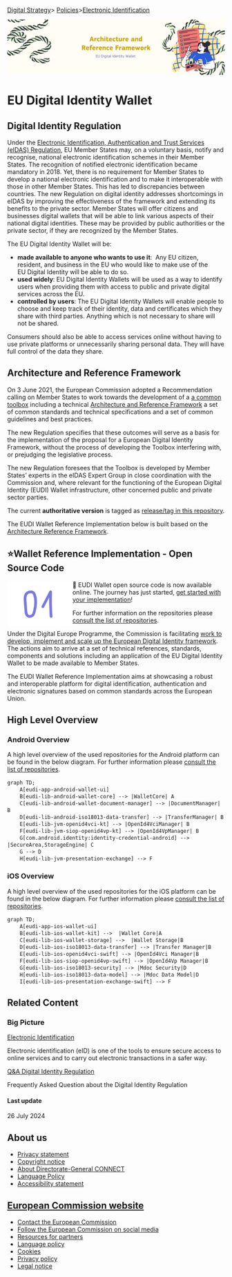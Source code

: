 
[Digital Strategy](https://digital-strategy.ec.europa.eu//en)> [Policies](https://digital-strategy.ec.europa.eu/en/policies)>[Electronic Identification](https://digital-strategy.ec.europa.eu//en/policies/electronic-identification)

![Digital Identity for all Europeans - A personal digital wallet for EU citizens and residents](https://raw.githubusercontent.com/eu-digital-identity-wallet/eudi-doc-architecture-and-reference-framework/main/docs/media/top-banner.png)

# EU Digital Identity Wallet 
## Digital Identity Regulation

Under the [Electronic Identification, Authentication and Trust Services (eIDAS) Regulation](https://digital-strategy.ec.europa.eu/en/policies/eidas-regulation), EU Member States may, on a voluntary basis, notify and recognise, national electronic identification schemes in their Member States. The recognition of notified electronic identification became mandatory in 2018.
Yet, there is no requirement for Member States to develop a national electronic identification and to make it interoperable with those in other Member States. This has led to discrepancies between countries.
The new Regulation on digital identity addresses shortcomings in eIDAS by improving the effectiveness of the framework and extending its benefits to the private sector.
Member States will offer citizens and businesses digital wallets that will be able to link various aspects of their national digital identities. These may be provided by public authorities or the private sector, if they are recognized by the Member States.

The EU Digital Identity Wallet will be:

* **made available to anyone who wants to use it**:  Any EU citizen, resident, and business in the EU who would like to make use of the EU Digital Identity will be able to do so.
* **used widely**: EU Digital Identity Wallets will be used as a way to identify users when providing them with access to public and private digital services across the EU.
* **controlled by users**: The EU Digital Identity Wallets will enable people to choose and keep track of their identity, data and certificates which they share with third parties. Anything which is not necessary to share will not be shared.

Consumers should also be able to access services online without having to use private platforms or unnecessarily sharing personal data. They will have full control of the data they share.

## Architecture and Reference Framework

On 3 June 2021, the European Commission adopted a Recommendation calling on Member States to work towards the development of a [a common toolbox](https://digital-strategy.ec.europa.eu/en/policies/eudi-wallet-toolbox) including a technical [Architecture and Reference Framework](https://github.com/eu-digital-identity-wallet/eudi-doc-architecture-and-reference-framework/blob/main/docs/arf.md) a set of common standards and technical specifications and a set of common guidelines and best practices.

The new Regulation specifies that these outcomes will serve as a basis for the implementation of the proposal for a European Digital Identity Framework, without the process of developing the Toolbox interfering with, or prejudging the legislative process.

The new Regulation foresees that the Toolbox is developed by Member States’ experts in the eIDAS Expert Group  in close coordination with the Commission and, where relevant for the functioning of the European
Digital Identity (EUDI) Wallet infrastructure, other concerned public and private sector parties.

The current **authoritative version** is tagged as [release/tag in this repository](https://github.com/eu-digital-identity-wallet/architecture-and-reference-framework/releases).

The EUDI Wallet Reference Implementation below is built based on the [Architecture Reference Framework](https://github.com/eu-digital-identity-wallet/eudi-doc-architecture-and-reference-framework/blob/main/docs/arf.md).

## ⭐Wallet Reference Implementation - Open Source Code

<img align="left" width="30%" src="https://raw.githubusercontent.com/eu-digital-identity-wallet/eudi-doc-architecture-and-reference-framework/main/docs/media/number1.png"/>

🚀 EUDI Wallet open source code is now available online. The journey has just started, [get started with your implementation](https://github.com/eu-digital-identity-wallet/.github/blob/main/profile/reference-implementation.md)! 

For further information on the repositories please [consult the list of repositories](https://github.com/orgs/eu-digital-identity-wallet/repositories).

Under the Digital Europe Programme, the Commission is facilitating [work to develop, implement and scale up the European Digital Identity framework](https://digital-strategy.ec.europa.eu/en/policies/eudi-wallet-implementation). The actions aim to arrive at a set of technical references, standards, components and solutions including an application of the EU Digital Identity Wallet to be made available to Member States.

The EUDI Wallet Reference Implementation aims at showcasing a robust and interoperable platform for digital identification, authentication and electronic signatures based on common standards across the European Union.

## High Level Overview

### Android Overview

A high level overview of the used repositories for the Android platform can be found in the below diagram. For further information please [consult the list of repositories](https://github.com/orgs/eu-digital-identity-wallet/repositories).

```mermaid
graph TD;
    A[eudi-app-android-wallet-ui]
    B[eudi-lib-android-wallet-core] --> |WalletCore| A
    C[eudi-lib-android-wallet-document-manager] --> |DocumentManager| B
    D[eudi-lib-android-iso18013-data-transfer] --> |TransferManager| B
    E[eudi-lib-jvm-openid4vci-kt] --> |OpenId4VciManager| B
    F[eudi-lib-jvm-siop-openid4vp-kt] --> |OpenId4VpManager| B
    G[com.android.identity:identity-credential-android] --> |SecureArea,StorageEngine| C
    G --> D
    H[eudi-lib-jvm-presentation-exchange] --> F
```

### iOS Overview

A high level overview of the used repositories for the iOS platform can be found in the below diagram. For further information please [consult the list of repositories](https://github.com/orgs/eu-digital-identity-wallet/repositories).

```mermaid
graph TD;
    A[eudi-app-ios-wallet-ui]
    B[eudi-lib-ios-wallet-kit] -->  |Wallet Core|A 
    C[eudi-lib-ios-wallet-storage] -->  |Wallet Storage|B 
    D[eudi-lib-ios-iso18013-data-transfer] --> |Transfer Manager|B 
    E[eudi-lib-ios-openid4vci-swift] --> |OpenId4Vci Manager|B 
    F[eudi-lib-ios-siop-openid4vp-swift] --> |OpenId4Vp Manager|B 
    G[eudi-lib-ios-iso18013-security] --> |Mdoc Security|D 
    H[eudi-lib-ios-iso18013-data-model] --> |Mdoc Data Model|D 
    I[eudi-lib-ios-presentation-exchange-swift] --> F 
```

## Related Content

### Big Picture

[Electronic Identification](https://digital-strategy.ec.europa.eu//en/policies/electronic-identification)

Electronic identification (eID) is one of the tools to ensure secure access to online services and to carry out electronic transactions in a safer way.

[Q&A Digital Identity Regulation](https://digital-strategy.ec.europa.eu/en/faqs/qa-digital-identity-regulation-proposal)

Frequently Asked Question about the Digital Identity Regulation

#### Last update

26 July 2024

## About us

* [Privacy statement](https://digital-strategy.ec.europa.eu/en/pages/legal-notice#ecl-inpage-km0gfb8o)
* [Copyright notice ](https://digital-strategy.ec.europa.eu/en/pages/legal-notice#ecl-inpage-km0gezfs)
* [About Directorate-General CONNECT ](https://ec.europa.eu/info/departments/communications-networks-content-and-technology_en)
* [Language Policy ](https://digital-strategy.ec.europa.eu/en/pages/legal-notice#ecl-inpage-kyoexp6k)
* [Accessibility statement ](https://digital-strategy.ec.europa.eu/en/pages/accessibility)

## [European Commission website](https://commission.europa.eu/index_en)

* [Contact the European Commission](https://commission.europa.eu/about-european-commission/contact_en)
* [Follow the European Commission on social media ](https://european-union.europa.eu/contact-eu/social-media-channels_en#/search?page=0&institutions=european_commission)
* [Resources for partners](https://commission.europa.eu/resources-partners_en)
* [Language policy](https://commission.europa.eu/language-policy_en)
* [Cookies](https://commission.europa.eu/cookies_en)
* [Privacy policy](https://commission.europa.eu/privacy-policy_en)
* [Legal notice](https://commission.europa.eu/legal-notice_en)
